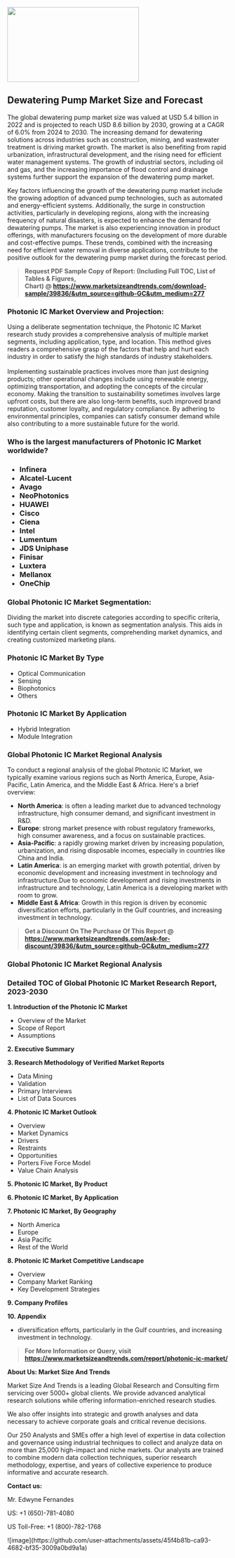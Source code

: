 <p><img class="alignnone size-medium wp-image-20088" src="https://ffe5etoiles.com/wp-content/uploads/2024/12/MST1-300x171.png" alt="" width="300" height="171" /></p><h2>Dewatering Pump Market Size and Forecast</h2><p>The global dewatering pump market size was valued at USD 5.4 billion in 2022 and is projected to reach USD 8.6 billion by 2030, growing at a CAGR of 6.0% from 2024 to 2030. The increasing demand for dewatering solutions across industries such as construction, mining, and wastewater treatment is driving market growth. The market is also benefiting from rapid urbanization, infrastructural development, and the rising need for efficient water management systems. The growth of industrial sectors, including oil and gas, and the increasing importance of flood control and drainage systems further support the expansion of the dewatering pump market.</p><p>Key factors influencing the growth of the dewatering pump market include the growing adoption of advanced pump technologies, such as automated and energy-efficient systems. Additionally, the surge in construction activities, particularly in developing regions, along with the increasing frequency of natural disasters, is expected to enhance the demand for dewatering pumps. The market is also experiencing innovation in product offerings, with manufacturers focusing on the development of more durable and cost-effective pumps. These trends, combined with the increasing need for efficient water removal in diverse applications, contribute to the positive outlook for the dewatering pump market during the forecast period.</p></p><blockquote id="" class=""><strong>Request PDF Sample Copy of Report: (Including Full TOC, List of Tables &amp; Figures, Chart)&nbsp;@&nbsp;<strong><a href="https://www.marketsizeandtrends.com/download-sample/39836/&utm_source=github-GC&utm_medium=277" target="_blank">https://www.marketsizeandtrends.com/download-sample/39836/&utm_source=github-GC&utm_medium=277</a></strong></strong></blockquote><h3 id="" class="">Photonic IC Market&nbsp;Overview and Projection:</h3><p id="" class="">Using a deliberate segmentation technique, the Photonic IC Market research study provides a comprehensive analysis of multiple market segments, including application, type, and location. This method gives readers a comprehensive grasp of the factors that help and hurt each industry in order to satisfy the high standards of industry stakeholders. <br /> <br />Implementing sustainable practices involves more than just designing products; other operational changes include using renewable energy, optimizing transportation, and adopting the concepts of the circular economy. Making the transition to sustainability sometimes involves large upfront costs, but there are also long-term benefits, such improved brand reputation, customer loyalty, and regulatory compliance. By adhering to environmental principles, companies can satisfy consumer demand while also contributing to a more sustainable future for the world.</p><h3 id="" class="">Who is the largest manufacturers of&nbsp;Photonic IC Market worldwide?</h3><h3 class=""><p><ul><li>Infinera </li><li> Alcatel-Lucent </li><li> Avago </li><li> NeoPhotonics </li><li> HUAWEI </li><li> Cisco </li><li> Ciena </li><li> Intel </li><li> Lumentum </li><li> JDS Uniphase </li><li> Finisar </li><li> Luxtera </li><li> Mellanox </li><li> OneChip</li></ul></p></h3><h3 id="" class="">Global&nbsp;Photonic IC Market Segmentation:</h3><p id="" class="">Dividing the market into discrete categories according to specific criteria, such type and application, is known as segmentation analysis. This aids in identifying certain client segments, comprehending market dynamics, and creating customized marketing plans.</p><h3 id="" class="">Photonic IC Market&nbsp;By Type</h3><p><p><ul><li>Optical Communication </li><li> Sensing </li><li> Biophotonics </li><li> Others</p></li></ul></p></p><h3 id="" class="">Photonic IC Market&nbsp;By Application</h3><p class=""><p><ul><li>Hybrid Integration </li><li> Module Integration</li></ul></p></p><h3 id="" class="">Global Photonic IC Market Regional Analysis</h3><p id="" class="">To conduct a regional analysis of the global Photonic IC Market, we typically examine various regions such as North America, Europe, Asia-Pacific, Latin America, and the Middle East &amp; Africa. Here's a brief overview:</p><ul><li><strong>North America</strong>: is often a leading market due to advanced technology infrastructure, high consumer demand, and significant investment in R&amp;D.</li><li><strong>Europe</strong>: strong market presence with robust regulatory frameworks, high consumer awareness, and a focus on sustainable practices.</li><li><strong>Asia-Pacific</strong>: a rapidly growing market driven by increasing population, urbanization, and rising disposable incomes, especially in countries like China and India.</li><li><strong>Latin America</strong>: is an emerging market with growth potential, driven by economic development and increasing investment in technology and infrastructure.Due to economic development and rising investments in infrastructure and technology, Latin America is a developing market with room to grow.</li><li><strong>Middle East &amp; Africa</strong>: Growth in this region is driven by economic diversification efforts, particularly in the Gulf countries, and increasing investment in technology.</li></ul><blockquote id="" class=""><strong>Get a Discount On The Purchase Of This Report @ <strong><a href="https://www.marketsizeandtrends.com/ask-for-discount/39836/&utm_source=github-GC&utm_medium=277" target="_blank">https://www.marketsizeandtrends.com/ask-for-discount/39836/&utm_source=github-GC&utm_medium=277</a></strong></strong></blockquote><h3 id="" class="">Global Photonic IC Market Regional Analysis</h3><h3 id="" class="">Detailed TOC of Global Photonic IC Market Research Report, 2023-2030</h3><p id="" class=""><strong>1. Introduction of the Photonic IC Market</strong></p><ul><li>Overview of the Market</li><li>Scope of Report</li><li>Assumptions</li></ul><p id="" class=""><strong>2. Executive Summary</strong></p><p id="" class=""><strong>3. Research Methodology of Verified Market Reports</strong></p><ul><li>Data Mining</li><li>Validation</li><li>Primary Interviews</li><li>List of Data Sources</li></ul><p id="" class=""><strong>4. Photonic IC Market Outlook</strong></p><ul><li>Overview</li><li>Market Dynamics</li><li>Drivers</li><li>Restraints</li><li>Opportunities</li><li>Porters Five Force Model</li><li>Value Chain Analysis</li></ul><p id="" class=""><strong>5. Photonic IC Market, By Product</strong></p><p id="" class=""><strong>6. Photonic IC Market, By Application</strong></p><p id="" class=""><strong>7. Photonic IC Market, By Geography</strong></p><ul><li>North America</li><li>Europe</li><li>Asia Pacific</li><li>Rest of the World</li></ul><p id="" class=""><strong>8. Photonic IC Market Competitive Landscape</strong></p><ul><li>Overview</li><li>Company Market Ranking</li><li>Key Development Strategies</li></ul><p id="" class=""><strong>9. Company Profiles</strong></p><p id="" class=""><strong>10. Appendix</strong></p><ul><li>diversification efforts, particularly in the Gulf countries, and increasing investment in technology.</li></ul><blockquote id="" class=""><strong>For More Information or Query, visit <strong><strong><a href="https://www.marketsizeandtrends.com/report/photonic-ic-market/" target="_blank">https://www.marketsizeandtrends.com/report/photonic-ic-market/</a></strong></strong></strong></blockquote><p id="" class=""><strong>About Us: Market Size And Trends</strong></p><p id="" class="">Market Size And Trends is a leading Global Research and Consulting firm servicing over 5000+ global clients. We provide advanced analytical research solutions while offering information-enriched research studies.</p><p id="" class="">We also offer insights into strategic and growth analyses and data necessary to achieve corporate goals and critical revenue decisions.</p><p id="" class="">Our 250 Analysts and SMEs offer a high level of expertise in data collection and governance using industrial techniques to collect and analyze data on more than 25,000 high-impact and niche markets. Our analysts are trained to combine modern data collection techniques, superior research methodology, expertise, and years of collective experience to produce informative and accurate research.</p><p id="" class=""><strong>Contact us:</strong></p><p id="" class="">Mr. Edwyne Fernandes</p><p id="" class="">US: +1 (650)-781-4080</p><p id="" class="">US Toll-Free: +1 (800)-782-1768</p>
![image](https://github.com/user-attachments/assets/45f4b81b-ca93-4682-bf35-3009a0bd9a1a)
